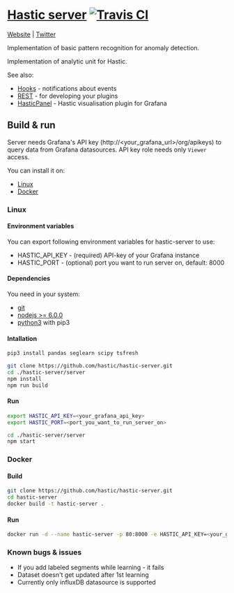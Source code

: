 [Hastic server](https://hastic.io) [![Travis CI](https://travis-ci.org/hastic/hastic-server.svg?branch=master)](https://travis-ci.org/hastic/hastic-server) 
================
[Website](https://hastic.io) |
[Twitter](https://twitter.com/hasticio)

Implementation of basic pattern recognition for anomaly detection.

Implementation of analytic unit for Hastic.

See also:
* [Hooks](https://github.com/hastic/hastic-server/blob/master/HOOKS.md) - notifications about events
* [REST](REST.md) - for developing your plugins
* [HasticPanel](https://github.com/hastic/hastic-grafana-graph-panel) - Hastic visualisation plugin for Grafana 

## Build & run

Server needs Grafana's API key (http://<your_grafana_url>/org/apikeys) to query data from Grafana datasources.
API key role needs only `Viewer` access. 

You can install it on:

* [Linux](#linux)
* [Docker](#docker)

### Linux

#### Environment variables

You can export following environment variables for hastic-server to use:
- HASTIC_API_KEY - (required) API-key of your Grafana instance
- HASTIC_PORT - (optional) port you want to run server on, default: 8000

#### Dependencies

You need in your system:
* [git](https://git-scm.com/download/linux)
* [nodejs >= 6.0.0](https://nodejs.org/en/download/package-manager/#debian-and-ubuntu-based-linux-distributions)
* [python3](https://www.python.org/downloads/) with pip3

#### Intallation
```bash
pip3 install pandas seglearn scipy tsfresh

git clone https://github.com/hastic/hastic-server.git
cd ./hastic-server/server
npm install 
npm run build
```

#### Run
```bash
export HASTIC_API_KEY=<your_grafana_api_key>
export HASTIC_PORT=<port_you_want_to_run_server_on>

cd ./hastic-server/server
npm start
```

### Docker

#### Build 
```bash
git clone https://github.com/hastic/hastic-server.git
cd hastic-server
docker build -t hastic-server .
```

#### Run
```bash
docker run -d --name hastic-server -p 80:8000 -e HASTIC_API_KEY=<your_grafana_api_key> hastic-server
```

### Known bugs & issues

- If you add labeled segments while learning - it fails
- Dataset doesn't get updated after 1st learning
- Currently only influxDB datasource is supported
